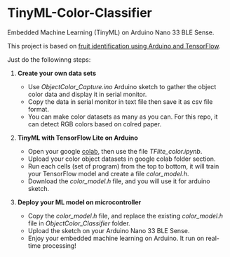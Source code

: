 # TinyML-Color-Classifier
Embedded Machine Learning (TinyML) on Arduino Nano 33 BLE Sense. 

This project is based on [fruit identification using Arduino and TensorFlow](https://blog.arduino.cc/2019/11/07/fruit-identification-using-arduino-and-tensorflow/).

Just do the followinng steps:
1. **Create your own data sets**
   -  Use *ObjectColor_Capture.ino* Arduino sketch to gather the object color data and display it in serial monitor.
   -  Copy the data in serial monitor in text file then save it as csv file format.
   -  You can make color datasets as many as you can. For this repo, it can detect RGB colors based on colred paper.

2. **TinyML with TensorFlow Lite on Arduino**
   -  Open your google [colab](https://colab.research.google.com/), then use the file *TFlite_color.ipynb*.
   -  Upload your color object datasets in google colab folder section.
   -  Run each cells (set of program) from the top to bottom, it will train your TensorFlow model and create a file *color_model.h*.
   -  Download the *color_model.h* file, and you will use it for arduino sketch.

3. **Deploy your ML model on microcontroller**
   -  Copy the *color_model.h* file, and replace the existing *color_model.h* file in *ObjectColor_Classifier* folder.
   -  Upload the sketch on your Arduino Nano 33 BLE Sense.
   -  Enjoy your embedded machine learning on Arduino. It run on real-time processing!
